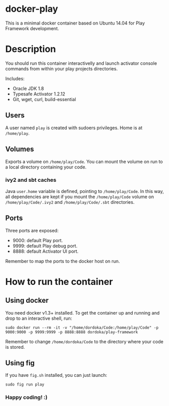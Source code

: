 docker-play
===========

This is a minimal docker container based on Ubuntu 14.04 for Play Framework development.

# Description
You should run this container interactivelly and launch activator console commands from within your play projects directories.

Includes:

 - Oracle JDK 1.8
 - Typesafe Activator 1.2.12
 - Git, wget, curl, build-essential

## Users
A user named `play` is created with sudoers privileges. Home is at `/home/play`.

## Volumes
Exports a volume on `/home/play/Code`.
You can mount the volume on run to a local directory containing your code.

### ivy2 and sbt caches

Java `user.home` variable is defined, pointing to `/home/play/Code`.
In this way, all dependencies are kept if you mount the `/home/play/Code` volume on `/home/play/Code/.ivy2` and `/home/play/Code/.sbt` directories.

## Ports
Three ports are exposed:
 - 9000: default Play port.
 - 9999: default Play debug port.
 - 8888: default Activator UI port.

Remember to map the ports to the docker host on run.

# How to run the container
## Using docker
You need docker v1.3+ installed. To get the container up and running and drop to an interactive shell, run:
 
```
sudo docker run --rm -it -v "/home/dordoka/Code:/home/play/Code" -p 9000:9000 -p 9999:9999 -p 8888:8888 dordoka/play-framework
```
Remember to change `/home/dordoka/Code` to the directory where your code is stored.

## Using fig
If you have `fig.sh` installed, you can just launch:
```
sudo fig run play
```

### Happy coding! :)

